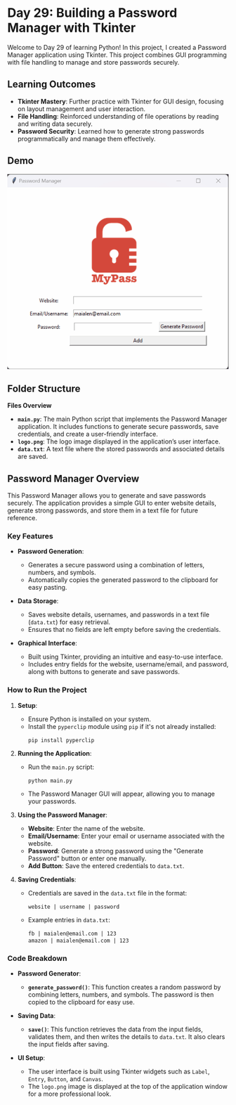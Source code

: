 # Day 29: Building a Password Manager with Tkinter

Welcome to Day 29 of learning Python! In this project, I created a Password Manager application using Tkinter. This project combines GUI programming with file handling to manage and store passwords securely.

## Learning Outcomes

- **Tkinter Mastery**: Further practice with Tkinter for GUI design, focusing on layout management and user interaction.
- **File Handling**: Reinforced understanding of file operations by reading and writing data securely.
- **Password Security**: Learned how to generate strong passwords programmatically and manage them effectively.


## Demo
![](Demo.gif)

## Folder Structure

**Files Overview**

- **`main.py`**: The main Python script that implements the Password Manager application. It includes functions to generate secure passwords, save credentials, and create a user-friendly interface.
- **`logo.png`**: The logo image displayed in the application’s user interface.
- **`data.txt`**: A text file where the stored passwords and associated details are saved.

## Password Manager Overview

This Password Manager allows you to generate and save passwords securely. The application provides a simple GUI to enter website details, generate strong passwords, and store them in a text file for future reference.

### Key Features

- **Password Generation**:
  - Generates a secure password using a combination of letters, numbers, and symbols.
  - Automatically copies the generated password to the clipboard for easy pasting.

- **Data Storage**:
  - Saves website details, usernames, and passwords in a text file (`data.txt`) for easy retrieval.
  - Ensures that no fields are left empty before saving the credentials.

- **Graphical Interface**:
  - Built using Tkinter, providing an intuitive and easy-to-use interface.
  - Includes entry fields for the website, username/email, and password, along with buttons to generate and save passwords.

### How to Run the Project

1. **Setup**:
   - Ensure Python is installed on your system.
   - Install the `pyperclip` module using `pip` if it's not already installed:
     ```
     pip install pyperclip
     ```

2. **Running the Application**:
   - Run the `main.py` script:
     ```
     python main.py
     ```
   - The Password Manager GUI will appear, allowing you to manage your passwords.

3. **Using the Password Manager**:
   - **Website**: Enter the name of the website.
   - **Email/Username**: Enter your email or username associated with the website.
   - **Password**: Generate a strong password using the "Generate Password" button or enter one manually.
   - **Add Button**: Save the entered credentials to `data.txt`.

4. **Saving Credentials**:
   - Credentials are saved in the `data.txt` file in the format:
     ```
     website | username | password
     ```
   - Example entries in `data.txt`:
     ```
     fb | maialen@email.com | 123
     amazon | maialen@email.com | 123
     ```

### Code Breakdown

- **Password Generator**:
  - **`generate_password()`**: This function creates a random password by combining letters, numbers, and symbols. The password is then copied to the clipboard for easy use.

- **Saving Data**:
  - **`save()`**: This function retrieves the data from the input fields, validates them, and then writes the details to `data.txt`. It also clears the input fields after saving.

- **UI Setup**:
  - The user interface is built using Tkinter widgets such as `Label`, `Entry`, `Button`, and `Canvas`.
  - The `logo.png` image is displayed at the top of the application window for a more professional look.

